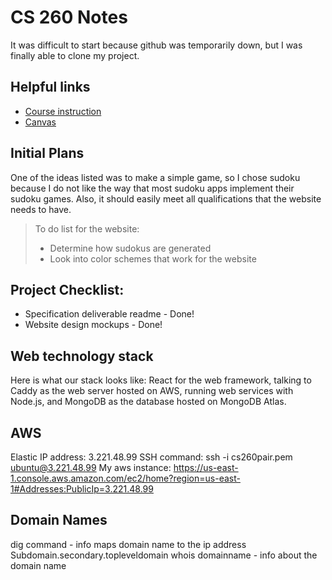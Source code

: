 # CS 260 Notes

It was difficult to start because github was temporarily down, but I was finally able to clone my project.

<!-- [My startup - Sudoku]() -->

## Helpful links

- [Course instruction](https://github.com/webprogramming260)
- [Canvas](https://byu.instructure.com)

## Initial Plans

One of the ideas listed was to make a simple game, so I chose sudoku because I do not like the way that most sudoku apps implement their sudoku games. Also, it should easily meet all qualifications that the website needs to have.

> To do list for the website:
>- Determine how sudokus are generated
>- Look into color schemes that work for the website


## Project Checklist:
- Specification deliverable readme - Done!
- Website design mockups - Done!

## Web technology stack
Here is what our stack looks like: React for the web framework, talking to Caddy as the web server hosted on AWS, running web services with Node.js, and MongoDB as the database hosted on MongoDB Atlas.

## AWS
Elastic IP address: 3.221.48.99
SSH command: ssh -i cs260pair.pem ubuntu@3.221.48.99
My aws instance: https://us-east-1.console.aws.amazon.com/ec2/home?region=us-east-1#Addresses:PublicIp=3.221.48.99


## Domain Names
dig command - info maps domain name to the ip address
Subdomain.secondary.topleveldomain
whois domainname - info about the domain name